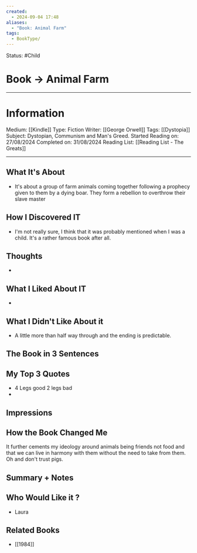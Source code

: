 ```yaml
---
created:
  - 2024-09-04 17:48
aliases:
  - "Book: Animal Farm"
tags:
  - BookType/
---
```

Status: #Child 
#  Book -> Animal Farm
___
# Information
Medium: [[Kindle]]
Type: Fiction
Writer: [[George Orwell]]
Tags: [[Dystopia]]
Subject: Dystopian, Communism and Man's Greed.
Started Reading on: 27/08/2024
Completed on: 31/08/2024
Reading List: [[Reading List - The Greats]]
___
## What It's About
- It's about a group of farm animals coming together following a prophecy given to them by a dying boar. They form a rebellion to overthrow their slave master 
## How I Discovered IT
- I'm not really sure, I think that it was probably mentioned when I was a child. It's a rather famous book after all.
## Thoughts
- 
## What I Liked About IT
- 
## What I Didn't Like About it
- A little more than half way through and the ending is predictable.
## The Book in 3 Sentences
## My Top 3 Quotes
- 4 Legs good 2 legs bad
- 
## Impressions
## How the Book Changed Me
It further cements my ideology around animals being friends not food and that we can live in harmony with them without the need to take from them. Oh and don't trust pigs. 
## Summary + Notes

## Who Would Like it ?
- Laura
## Related Books
- [[1984]]
